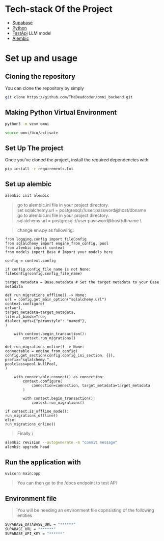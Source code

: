 # Tech-stack Of the Project

- [Supabase](https://supabase.com/)
- [Python](https://www.python.org/)
- [FastApi](https://fastapi.tiangolo.com/) LLM model
- [Alembic](https://alembic.sqlalchemy.org/en/latest/)

# Set up and usage

## Cloning the repository

You can clone the repository by simply

```bash
git clone https://github.com/TheDeadcoder/omni_backend.git
```

## Making Python Virtual Environment

```bash
python3 -m venv omni

source omni/bin/activate
```

## Set Up The project

Once you've cloned the project, install the required dependencies with

```bash
pip install -r requirements.txt
```

## Set up alembic

```bash
alembic init alembic
```

> go to alembic.ini file in your project directory. \
> set sqlalchemy.url = postgresql://user:password@host/dbname \
> go to alembic.ini file in your project directory. \
> sqlalchemy.url = postgresql://user:password@host/dbname \

> change env.py as following:

```
from logging.config import fileConfig
from sqlalchemy import engine_from_config, pool
from alembic import context
from models import Base # Import your models here

config = context.config

if config.config_file_name is not None:
fileConfig(config.config_file_name)

target_metadata = Base.metadata # Set the target metadata to your Base metadata

def run_migrations_offline() -> None:
url = config.get_main_option("sqlalchemy.url")
context.configure(
url=url,
target_metadata=target_metadata,
literal_binds=True,
dialect_opts={"paramstyle": "named"},
)

    with context.begin_transaction():
        context.run_migrations()

def run_migrations_online() -> None:
connectable = engine_from_config(
config.get_section(config.config_ini_section, {}),
prefix="sqlalchemy.",
poolclass=pool.NullPool,
)

    with connectable.connect() as connection:
        context.configure(
            connection=connection, target_metadata=target_metadata
        )

        with context.begin_transaction():
            context.run_migrations()

if context.is_offline_mode():
run_migrations_offline()
else:
run_migrations_online()
```

> Finally \

```bash
alembic revision --autogenerate -m "commit message"
alembic upgrade head
```

## Run the application with

```bash
uvicorn main:app
```

> You can then go to the /docs endpoint to test API

## Environment file

> You will be needing an environment file copnsisting of the following entities

```bash
SUPABASE_DATABASE_URL = "******"
SUPABASE_URL = "******"
SUPABASE_API_KEY = "******"
```

